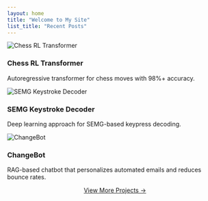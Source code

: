 ```yaml
---
layout: home
title: "Welcome to My Site"
list_title: "Recent Posts" 
---
```

<style>
  /* Inline CSS example (not recommended for large rules) */
  .page__content {
    border: 2px dashed red;
  }
</style>


<div class="projects-horizontal">
  <!-- Project #1 -->
  <div class="feature__item">
    <img src="/assets/images/chess-rl.jpg" alt="Chess RL Transformer"/>
    <h3>Chess RL Transformer</h3>
    <p>Autoregressive transformer for chess moves with 98%+ accuracy.</p>
  </div>

  <!-- Project #2 -->
  <div class="feature__item">
    <img src="/assets/images/semg-keystroke.jpg" alt="SEMG Keystroke Decoder"/>
    <h3>SEMG Keystroke Decoder</h3>
    <p>Deep learning approach for SEMG-based keypress decoding.</p>
  </div>

  <!-- Project #3 -->
  <div class="feature__item">
    <img src="/assets/images/changebot.jpg" alt="ChangeBot"/>
    <h3>ChangeBot</h3>
    <p>RAG-based chatbot that personalizes automated emails and reduces bounce rates.</p>
  </div>
</div>

<p style="text-align:center;">
  <a href="/projects/" class="btn btn--primary">View More Projects &rarr;</a>
</p>
